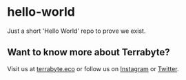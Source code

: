 # hello-world

Just a short 'Hello World' repo to prove we exist.

## Want to know more about Terrabyte? 

Visit us at [terrabyte.eco](https://terrabyte.eco) or follow us on [Instagram](https://instagram.com/terrabyte_tech) or [Twitter](https://twitter.com/terrabyte_tech).
